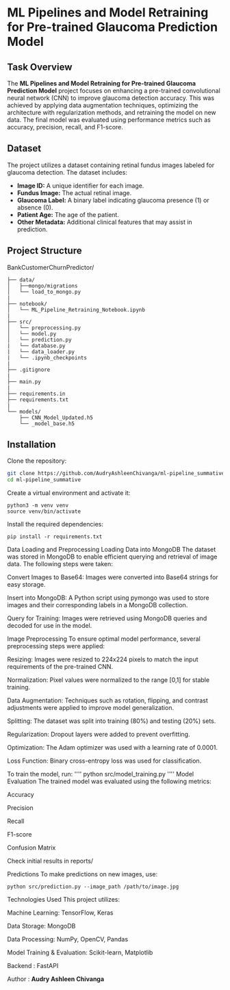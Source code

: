 # ML Pipelines and Model Retraining for Pre-trained Glaucoma Prediction Model

## Task Overview
The **ML Pipelines and Model Retraining for Pre-trained Glaucoma Prediction Model** project focuses on enhancing a pre-trained convolutional neural network (CNN) to improve glaucoma detection accuracy. This was achieved by applying data augmentation techniques, optimizing the architecture with regularization methods, and retraining the model on new data. The final model was evaluated using performance metrics such as accuracy, precision, recall, and F1-score.

## Dataset
The project utilizes a dataset containing retinal fundus images labeled for glaucoma detection. The dataset includes:

- **Image ID:** A unique identifier for each image.
- **Fundus Image:** The actual retinal image.
- **Glaucoma Label:** A binary label indicating glaucoma presence (1) or absence (0).
- **Patient Age:** The age of the patient.
- **Other Metadata:** Additional clinical features that may assist in prediction.

## Project Structure
BankCustomerChurnPredictor/
````
├── data/
│   ├──mongo/migrations
│   └── load_to_mongo.py
|
├── notebook/
│   └── ML_Pipeline_Retraining_Notebook.ipynb
|
├── src/
│   └── preprocessing.py
│   └── model.py
│   └── prediction.py
|   └── database.py
|   └── data_loader.py
|   └── .ipynb_checkpoints
|
├── .gitignore
|
├── main.py
|
├── requirements.in
├── requirements.txt
|
└── models/
    ├── CNN_Model_Updated.h5
    └── _model_base.h5

````
## Installation

Clone the repository:
```sh
git clone https://github.com/AudryAshleenChivanga/ml-pipeline_summative/tree/main
cd ml-pipeline_summative
````
Create a virtual environment and activate it:
````
python3 -m venv venv
source venv/bin/activate
````

Install the required dependencies:
````
pip install -r requirements.txt
````
Data Loading and Preprocessing
Loading Data into MongoDB
The dataset was stored in MongoDB to enable efficient querying and retrieval of image data. The following steps were taken:

Convert Images to Base64: Images were converted into Base64 strings for easy storage.

Insert into MongoDB: A Python script using pymongo was used to store images and their corresponding labels in a MongoDB collection.

Query for Training: Images were retrieved using MongoDB queries and decoded for use in the model.

Image Preprocessing
To ensure optimal model performance, several preprocessing steps were applied:

Resizing: Images were resized to 224x224 pixels to match the input requirements of the pre-trained CNN.

Normalization: Pixel values were normalized to the range [0,1] for stable training.

Data Augmentation: Techniques such as rotation, flipping, and contrast adjustments were applied to improve model generalization.

Splitting: The dataset was split into training (80%) and testing (20%) sets.

Regularization: Dropout layers were added to prevent overfitting.

Optimization: The Adam optimizer was used with a learning rate of 0.0001.

Loss Function: Binary cross-entropy loss was used for classification.

To train the model, run:
''''
python src/model_training.py
''''
Model Evaluation
The trained model was evaluated using the following metrics:

Accuracy

Precision

Recall

F1-score

Confusion Matrix

Check initial results in reports/

Predictions
To make predictions on new images, use:
````
python src/prediction.py --image_path /path/to/image.jpg
````
Technologies Used
This project utilizes:

Machine Learning: TensorFlow, Keras

Data Storage: MongoDB

Data Processing: NumPy, OpenCV, Pandas

Model Training & Evaluation: Scikit-learn, Matplotlib

Backend : FastAPI

Author :
**Audry Ashleen Chivanga**